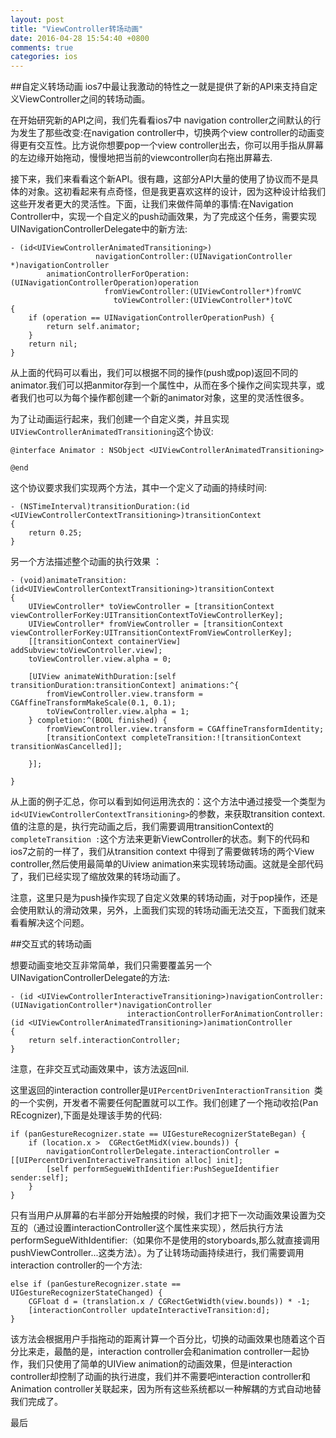 ```yaml
---
layout: post
title: "ViewController转场动画"
date: 2016-04-28 15:54:40 +0800
comments: true
categories: ios
---
```



##自定义转场动画
ios7中最让我激动的特性之一就是提供了新的API来支持自定义ViewController之间的转场动画。

<!--more-->

在开始研究新的API之间，我们先看看ios7中 navigation controller之间默认的行为发生了那些改变:在navigation controller中，切换两个view controller的动画变得更有交互性。比方说你想要pop一个view controller出去，你可以用手指从屏幕的左边缘开始拖动，慢慢地把当前的viewcontroller向右拖出屏幕去.

接下来，我们来看看这个新API。很有趣，这部分API大量的使用了协议而不是具体的对象。这初看起来有点奇怪，但是我更喜欢这样的设计，因为这种设计给我们这些开发者更大的灵活性。下面，让我们来做件简单的事情:在Navigation Controller中，实现一个自定义的push动画效果，为了完成这个任务，需要实现UINavigationControllerDelegate中的新方法:

```
- (id<UIViewControllerAnimatedTransitioning>)
                   navigationController:(UINavigationController *)navigationController
        animationControllerForOperation:(UINavigationControllerOperation)operation
                     fromViewController:(UIViewController*)fromVC
                       toViewController:(UIViewController*)toVC
{
    if (operation == UINavigationControllerOperationPush) {
        return self.animator;
    }
    return nil;
}
```
从上面的代码可以看出，我们可以根据不同的操作(push或pop)返回不同的animator.我们可以把anmitor存到一个属性中，从而在多个操作之间实现共享，或者我们也可以为每个操作都创建一个新的animator对象，这里的灵活性很多。

为了让动画运行起来，我们创建一个自定义类，并且实现`UIViewControllerAnimatedTransitioning`这个协议:

```
@interface Animator : NSObject <UIViewControllerAnimatedTransitioning>

@end
```

这个协议要求我们实现两个方法，其中一个定义了动画的持续时间:

```
- (NSTimeInterval)transitionDuration:(id <UIViewControllerContextTransitioning>)transitionContext
{
    return 0.25;
}
```

另一个方法描述整个动画的执行效果 ：

```
- (void)animateTransition:(id<UIViewControllerContextTransitioning>)transitionContext
{
    UIViewController* toViewController = [transitionContext viewControllerForKey:UITransitionContextToViewControllerKey];
    UIViewController* fromViewController = [transitionContext viewControllerForKey:UITransitionContextFromViewControllerKey];
    [[transitionContext containerView] addSubview:toViewController.view];
    toViewController.view.alpha = 0;

    [UIView animateWithDuration:[self transitionDuration:transitionContext] animations:^{
        fromViewController.view.transform = CGAffineTransformMakeScale(0.1, 0.1);
        toViewController.view.alpha = 1;
    } completion:^(BOOL finished) {
        fromViewController.view.transform = CGAffineTransformIdentity;
        [transitionContext completeTransition:![transitionContext transitionWasCancelled]];

    }];

}
```

从上面的例子汇总，你可以看到如何运用洗衣的：这个方法中通过接受一个类型为`id<UIViewControllerContextTransitioning>`的参数，来获取transition context.值的注意的是，执行完动画之后，我们需要调用transitionContext的`completeTransition :`这个方法来更新ViewController的状态。剩下的代码和ios7之前的一样了，我们从transition context 中得到了需要做转场的两个View controller,然后使用最简单的Uiview animation来实现转场动画。这就是全部代码了，我们已经实现了缩放效果的转场动画了。


注意，这里只是为push操作实现了自定义效果的转场动画，对于pop操作，还是会使用默认的滑动效果，另外，上面我们实现的转场动画无法交互，下面我们就来看看解决这个问题。

##交互式的转场动画

想要动画变地交互非常简单，我们只需要覆盖另一个UINavigationControllerDelegate的方法:


```
- (id <UIViewControllerInteractiveTransitioning>)navigationController:(UINavigationController*)navigationController
                          interactionControllerForAnimationController:(id <UIViewControllerAnimatedTransitioning>)animationController
{
    return self.interactionController;
}
```

注意，在非交互式动画效果中，该方法返回nil.

这里返回的interaction controller是`UIPercentDrivenInteractionTransition `类的一个实例，开发者不需要任何配置就可以工作。我们创建了一个拖动收拾(Pan REcognizer),下面是处理该手势的代码:

```
if (panGestureRecognizer.state == UIGestureRecognizerStateBegan) {
    if (location.x >  CGRectGetMidX(view.bounds)) {
        navigationControllerDelegate.interactionController = [[UIPercentDrivenInteractiveTransition alloc] init];
        [self performSegueWithIdentifier:PushSegueIdentifier sender:self];
    }
} 
```

只有当用户从屏幕的右半部分开始触摸的时候，我们才把下一次动画效果设置为交互的（通过设置interactionController这个属性来实现），然后执行方法performSegueWithIdentifier:（如果你不是使用的storyboards,那么就直接调用pushViewController...这类方法）。为了让转场动画持续进行，我们需要调用 interaction controller的一个方法:

```
else if (panGestureRecognizer.state == UIGestureRecognizerStateChanged) {
    CGFloat d = (translation.x / CGRectGetWidth(view.bounds)) * -1;
    [interactionController updateInteractiveTransition:d];
} 
```

该方法会根据用户手指拖动的距离计算一个百分比，切换的动画效果也随着这个百分比来走，最酷的是，interaction controller会和animation controller一起协作，我们只使用了简单的UIView animation的动画效果，但是interaction controller却控制了动画的执行进度，我们并不需要吧interaction controller和Animation controller关联起来，因为所有这些系统都以一种解耦的方式自动地替我们完成了。

最后